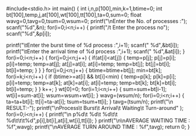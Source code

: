 #include<stdio.h>
int main()
{
int i,n,p[100],min,k=1,btime=0;
int bt[100],temp,j,at[100],wt[100],tt[100],ta=0,sum=0;
float wavg=0,tavg=0,tsum=0,wsum=0;
printf("\nEnter the No. of processes :");
scanf("%d",&n);
for(i=0;i<n;i++)
{
printf("/t Enter the process no");
scanf("%d",&p[i]);
    
printf("\tEnter the burst time of %d process :",i+1);
scanf(" %d",&bt[i]);
printf("\tEnter the arrival time of %d process :",i+1);
scanf(" %d",&at[i]);
}
for(i=0;i<n;i++)
{
for(j=0;j<n;j++)
{
if(at[i]<at[j])
{
temp=p[j];
p[j]=p[i];
p[i]=temp;
temp=at[j];
at[j]=at[i];
at[i]=temp;
temp=bt[j];
bt[j]=bt[i];
bt[i]=temp;
}
}
}
for(j=0;j<n;j++)
{
btime=btime+bt[j];
min=bt[k];
for(i=k;i<n;i++)
{
if (btime>=at[i] && bt[i]<min)
{
temp=p[k];
p[k]=p[i];
p[i]=temp;
temp=at[k];
at[k]=at[i];
at[i]=temp;
temp=bt[k];
bt[k]=bt[i];
bt[i]=temp;
}
}
k++;
}
wt[0]=0;
for(i=1;i<n;i++)
{
sum=sum+bt[i-1];
wt[i]=sum-at[i];
wsum=wsum+wt[i];
}
wavg=(wsum/n);
for(i=0;i<n;i++)
{
ta=ta+bt[i];
tt[i]=ta-at[i];
tsum=tsum+tt[i];
}
tavg=(tsum/n);
printf("\n RESULT:-");
printf("\nProcess\t Burst\t Arrival\t Waiting\t Turn-around" );
for(i=0;i<n;i++)
{
printf("\n p%d\t %d\t %d\t\t %d\t\t\t%d",p[i],bt[i],at[i],wt[i],tt[i]);
}
printf("\n\nAVERAGE WAITING TIME : %f",wavg);
printf("\nAVERAGE TURN AROUND TIME : %f",tavg);
return 0;
}
